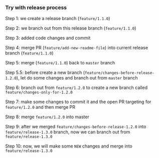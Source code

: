 ### Try with release process

Step 1: we create a release branch (`feature/1.1.0`)

Step 2: we branch out from this release branch (`feature/1.1.0`)

Step 3: added code changes and commit

Step 4: merge PR (`feature/add-new-readme-file`) into current release branch (`feature/1.1.0`)

Step 5: merge (`feature/1.1.0`) back to `master` branch

Step 5.5: before create a new branch (`feature/changes-before-release-1.2.0`), let do some changes and branch out from `master` branch

Step 6: branch out from `feature/1.2.0` to create a new branch called `feature/changes-only-for-1.2.0`

Step 7: make some changes to commit it and the open PR targeting for `feature/1.2.0` and then merge PR

Step 8: merge `feature/1.2.0` into master

Step 9: after we merged `feature/changes-before-release-1.2.0` into `feature/release-1.3.0` branch, now we can branch out from `feature/release-1.3.0`

Step 10: now, we will make some `NEW` changes and merge into `feature/release-1.3.0`
